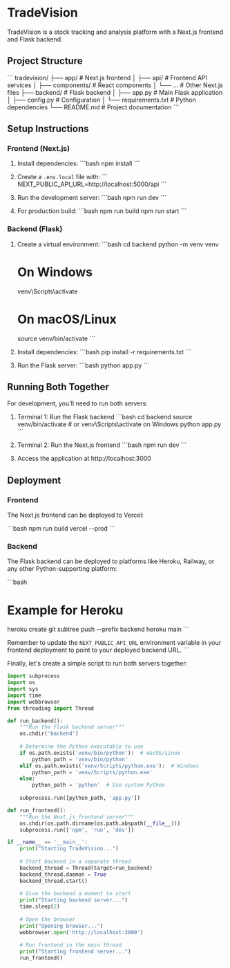 # TradeVision

TradeVision is a stock tracking and analysis platform with a Next.js frontend and Flask backend.

## Project Structure

\`\`\`
tradevision/
├── app/                  # Next.js frontend
│   ├── api/              # Frontend API services
│   ├── components/       # React components
│   └── ...               # Other Next.js files
├── backend/              # Flask backend
│   ├── app.py            # Main Flask application
│   ├── config.py         # Configuration
│   └── requirements.txt  # Python dependencies
└── README.md             # Project documentation
\`\`\`

## Setup Instructions

### Frontend (Next.js)

1. Install dependencies:
   \`\`\`bash
   npm install
   \`\`\`

2. Create a `.env.local` file with:
   \`\`\`
   NEXT_PUBLIC_API_URL=http://localhost:5000/api
   \`\`\`

3. Run the development server:
   \`\`\`bash
   npm run dev
   \`\`\`

4. For production build:
   \`\`\`bash
   npm run build
   npm run start
   \`\`\`

### Backend (Flask)

1. Create a virtual environment:
   \`\`\`bash
   cd backend
   python -m venv venv
   
   # On Windows
   venv\Scripts\activate
   
   # On macOS/Linux
   source venv/bin/activate
   \`\`\`

2. Install dependencies:
   \`\`\`bash
   pip install -r requirements.txt
   \`\`\`

3. Run the Flask server:
   \`\`\`bash
   python app.py
   \`\`\`

## Running Both Together

For development, you'll need to run both servers:

1. Terminal 1: Run the Flask backend
   \`\`\`bash
   cd backend
   source venv/bin/activate  # or venv\Scripts\activate on Windows
   python app.py
   \`\`\`

2. Terminal 2: Run the Next.js frontend
   \`\`\`bash
   npm run dev
   \`\`\`

3. Access the application at http://localhost:3000

## Deployment

### Frontend

The Next.js frontend can be deployed to Vercel:

\`\`\`bash
npm run build
vercel --prod
\`\`\`

### Backend

The Flask backend can be deployed to platforms like Heroku, Railway, or any other Python-supporting platform:

\`\`\`bash
# Example for Heroku
heroku create
git subtree push --prefix backend heroku main
\`\`\`

Remember to update the `NEXT_PUBLIC_API_URL` environment variable in your frontend deployment to point to your deployed backend URL.
\`\`\`

Finally, let's create a simple script to run both servers together:

```python file="run.py"
import subprocess
import os
import sys
import time
import webbrowser
from threading import Thread

def run_backend():
    """Run the Flask backend server"""
    os.chdir('backend')
    
    # Determine the Python executable to use
    if os.path.exists('venv/bin/python'):  # macOS/Linux
        python_path = 'venv/bin/python'
    elif os.path.exists('venv/Scripts/python.exe'):  # Windows
        python_path = 'venv/Scripts/python.exe'
    else:
        python_path = 'python'  # Use system Python
    
    subprocess.run([python_path, 'app.py'])

def run_frontend():
    """Run the Next.js frontend server"""
    os.chdir(os.path.dirname(os.path.abspath(__file__)))
    subprocess.run(['npm', 'run', 'dev'])

if __name__ == '__main__':
    print("Starting TradeVision...")
    
    # Start backend in a separate thread
    backend_thread = Thread(target=run_backend)
    backend_thread.daemon = True
    backend_thread.start()
    
    # Give the backend a moment to start
    print("Starting backend server...")
    time.sleep(2)
    
    # Open the browser
    print("Opening browser...")
    webbrowser.open('http://localhost:3000')
    
    # Run frontend in the main thread
    print("Starting frontend server...")
    run_frontend()
